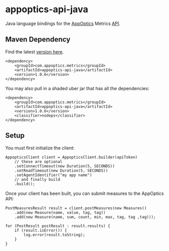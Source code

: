 # appoptics-api-java

Java language bindings for the [AppOptics](https://www.appoptics.com) Metrics 
[API](https://docs.appoptics.com/api/#create-a-measurement).

## Maven Dependency

Find the latest [version here](https://search.maven.org/search?q=g:com.appoptics.metrics%20AND%20a:appoptics-api-java&core=gav).

    <dependency>
        <groupId>com.appoptics.metrics</groupId>
        <artifactId>appoptics-api-java</artifactId>
        <version>1.0.6</version>
    </dependency>

You may also pull in a shaded uber jar that has all the dependencies:

    <dependency>
        <groupId>com.appoptics.metrics</groupId>
        <artifactId>appoptics-api-java</artifactId>
        <version>1.0.6</version>
        <classifier>nodeps</classifier>
    </dependency>

## Setup

You must first initialize the client:

    AppopticsClient client = AppopticsClient.builder(apiToken)
        // these are optional
        .setConnectTimeout(new Duration(5, SECONDS))
        .setReadTimeout(new Duration(5, SECONDS))
        .setAgentIdentifier("my app name")
        // and finally build
        .build();
    
Once your client has been built, you can submit measures to the AppOptics
API:

    PostMeasuresResult result = client.postMeasures(new Measures()
        .add(new Measure(name, value, tag, tag))
        .add(new Measure(name, sum, count, min, max, tag, tag ,tag)));
    
    for (PostResult postResult : result.results) {
        if (result.isError()) {
            log.error(result.toString);
        }
    }

